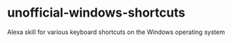 # unofficial-windows-shortcuts
Alexa skill for various keyboard shortcuts on the Windows operating system
